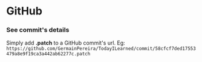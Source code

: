 # GitHub

### See commit's details
Simply add **.patch** to a GitHub commit's url. Eg: 
`https://github.com/GermainPereira/TodayILearned/commit/58cfcf7ded17553479a8e9f19ca3a442ab62277c.patch`